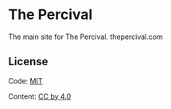 # The Percival

The main site for The Percival. thepercival.com


## License

Code: [MIT](http://choosealicense.com/licenses/mit/)

Content: [CC by 4.0](http://creativecommons.org/licenses/by/4.0/)
